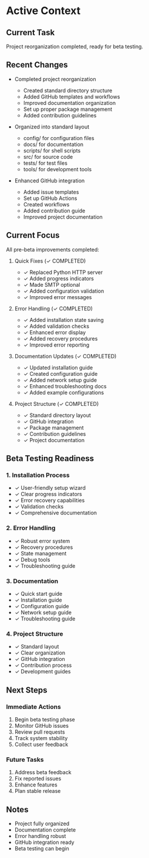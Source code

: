# Active Context

## Current Task
Project reorganization completed, ready for beta testing.

## Recent Changes
- Completed project reorganization
  * Created standard directory structure
  * Added GitHub templates and workflows
  * Improved documentation organization
  * Set up proper package management
  * Added contribution guidelines

- Organized into standard layout
  * config/ for configuration files
  * docs/ for documentation
  * scripts/ for shell scripts
  * src/ for source code
  * tests/ for test files
  * tools/ for development tools

- Enhanced GitHub integration
  * Added issue templates
  * Set up GitHub Actions
  * Created workflows
  * Added contribution guide
  * Improved project documentation

## Current Focus
All pre-beta improvements completed:

1. Quick Fixes (✓ COMPLETED)
   - ✓ Replaced Python HTTP server
   - ✓ Added progress indicators
   - ✓ Made SMTP optional
   - ✓ Added configuration validation
   - ✓ Improved error messages

2. Error Handling (✓ COMPLETED)
   - ✓ Added installation state saving
   - ✓ Added validation checks
   - ✓ Enhanced error display
   - ✓ Added recovery procedures
   - ✓ Improved error reporting

3. Documentation Updates (✓ COMPLETED)
   - ✓ Updated installation guide
   - ✓ Created configuration guide
   - ✓ Added network setup guide
   - ✓ Enhanced troubleshooting docs
   - ✓ Added example configurations

4. Project Structure (✓ COMPLETED)
   - ✓ Standard directory layout
   - ✓ GitHub integration
   - ✓ Package management
   - ✓ Contribution guidelines
   - ✓ Project documentation

## Beta Testing Readiness

### 1. Installation Process
- ✓ User-friendly setup wizard
- ✓ Clear progress indicators
- ✓ Error recovery capabilities
- ✓ Validation checks
- ✓ Comprehensive documentation

### 2. Error Handling
- ✓ Robust error system
- ✓ Recovery procedures
- ✓ State management
- ✓ Debug tools
- ✓ Troubleshooting guide

### 3. Documentation
- ✓ Quick start guide
- ✓ Installation guide
- ✓ Configuration guide
- ✓ Network setup guide
- ✓ Troubleshooting guide

### 4. Project Structure
- ✓ Standard layout
- ✓ Clear organization
- ✓ GitHub integration
- ✓ Contribution process
- ✓ Development guides

## Next Steps

### Immediate Actions
1. Begin beta testing phase
2. Monitor GitHub issues
3. Review pull requests
4. Track system stability
5. Collect user feedback

### Future Tasks
1. Address beta feedback
2. Fix reported issues
3. Enhance features
4. Plan stable release

## Notes
- Project fully organized
- Documentation complete
- Error handling robust
- GitHub integration ready
- Beta testing can begin